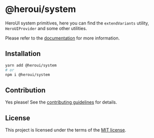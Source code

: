 # @heroui/system

HeroUI system primitives, here you can find the `extendVariants` utility, `HeroUIProvider` and some other utilities.

Please refer to the [documentation](https://heroui.com) for more information.

## Installation

```sh
yarn add @heroui/system
# or
npm i @heroui/system
```

## Contribution

Yes please! See the
[contributing guidelines](https://github.com/heroui-inc/heroui/blob/master/CONTRIBUTING.md)
for details.

## License

This project is licensed under the terms of the
[MIT license](https://github.com/heroui-inc/heroui/blob/master/LICENSE).
